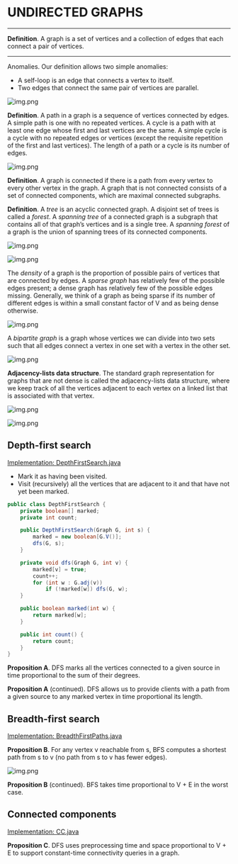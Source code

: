 # UNDIRECTED GRAPHS

___
**Definition**. A graph is a set of vertices and a collection of edges
that each connect a pair of vertices.
***

Anomalies. Our definition allows two simple anomalies:

- A self-loop is an edge that connects a vertex to itself.
- Two edges that connect the same pair of vertices are parallel.

![img.png](../../resources/graph_anomalies.png)

**Definition**. A path in a graph is a sequence of vertices connected by edges.
A simple path is one with no repeated vertices. A cycle is a path with at least
one edge whose first and last vertices are the same. A simple cycle is a cycle
with no repeated edges or vertices (except the requisite repetition of the first
and last vertices). The length of a path or a cycle is its number of edges.

![img.png](../../resources/graph_anatomy.png)

**Definition**. A graph is connected if there is a path from every vertex to
every other vertex in the graph. A graph that is not connected consists of a
set of connected components, which are maximal connected subgraphs.

**Definition**. A _tree_ is an acyclic connected graph. A disjoint set of trees
is called a _forest_. A _spanning tree_ of a connected graph is a subgraph that
contains all of that graph’s vertices and is a single tree. A _spanning forest_
of a graph is the union of spanning trees of its connected components.

![img.png](../../resources/graph_tree.png)

![img.png](../../resources/graph_spanning_forest.png)

The _density_ of a graph is the proportion of possible pairs of vertices that
are connected by edges. A _sparse graph_ has relatively few of the possible edges
present; a dense graph has relatively few of the possible edges missing.
Generally, we think of a graph as being sparse if its number of different edges is
within a small constant factor of V and as being dense otherwise.

![img.png](../../resources/graph_dense_sparse.png)

A _bipartite graph_ is a graph whose vertices we can divide into two sets such that
all edges connect a vertex in one set with a vertex in the other set.

![img.png](../../resources/graph_bipartite.png)

**Adjacency-lists data structure**. The standard graph representation for graphs that
are not dense is called the adjacency-lists data structure, where we keep track of all
the vertices adjacent to each vertex on a linked list that is associated with that vertex.

![img.png](../../resources/graph_adjacency_lists.png)

![img.png](../../resources/graph_implementations_summary.png)

## Depth-first search

[Implementation: DepthFirstSearch.java](./DepthFirstSearch.java)

- Mark it as having been visited.
- Visit (recursively) all the vertices that are adjacent to it and that have not yet been marked.

```java
public class DepthFirstSearch {
    private boolean[] marked;
    private int count;

    public DepthFirstSearch(Graph G, int s) {
        marked = new boolean[G.V()];
        dfs(G, s);
    }

    private void dfs(Graph G, int v) {
        marked[v] = true;
        count++;
        for (int w : G.adj(v))
            if (!marked[w]) dfs(G, w);
    }

    public boolean marked(int w) {
        return marked[w];
    }

    public int count() {
        return count;
    }
}
```

**Proposition A**. DFS marks all the vertices connected to a given source in time proportional
to the sum of their degrees.

**Proposition A** (continued). DFS allows us to provide clients with a path from a given source
to any marked vertex in time proportional its length.

## Breadth-first search

[Implementation: BreadthFirstPaths.java](./BreadthFirstPaths.java)

**Proposition B**. For any vertex v reachable from s, BFS computes a shortest path from s to v
(no path from s to v has fewer edges).

![img.png](../../resources/graph_bfs_path_search.png)

**Proposition B** (continued). BFS takes time proportional to V + E in the worst case.

## Connected components

[Implementation: CC.java](./CC.java)

**Proposition C**. DFS uses preprocessing time and space proportional to V + E to support constant-time
connectivity queries in a graph.
